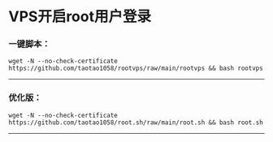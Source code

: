 
#  VPS开启root用户登录

###  一键脚本：

```
wget -N --no-check-certificate https://github.com/taotao1058/rootvps/raw/main/rootvps && bash rootvps
```

---

###  优化版：

```
wget -N --no-check-certificate https://github.com/taotao1058/root.sh/raw/main/root.sh && bash root.sh
```

---

